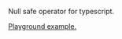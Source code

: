 Null safe operator for typescript.

[Playground example.](https://www.typescriptlang.org/play/index.html#src=function%20nullSafe%3CT%2C%20%0D%0A%09K0%20extends%20keyof%20T%2C%20%0D%0A%09K1%20extends%20keyof%20T%5BK0%5D%2C%0D%0A%09K2%20extends%20keyof%20T%5BK0%5D%5BK1%5D%2C%0D%0A%09K3%20extends%20keyof%20T%5BK0%5D%5BK1%5D%5BK2%5D%2C%0D%0A%09K4%20extends%20keyof%20T%5BK0%5D%5BK1%5D%5BK2%5D%5BK3%5D%2C%0D%0A%09K5%20extends%20keyof%20T%5BK0%5D%5BK1%5D%5BK2%5D%5BK3%5D%5BK4%5D%3E%0D%0A%09(obj%3A%20T%2C%20k0%3A%20K0%2C%20k1%3F%3A%20K1%2C%20k2%3F%3A%20K2%2C%20k3%3F%3A%20K3%2C%20k4%3F%3A%20K4%2C%20k5%3F%3A%20K5)%20%7B%0D%0A%09let%20result%3A%20any%20%3D%20obj%3B%0D%0A%0D%0A%09const%20keysCount%20%3D%20arguments.length%20-%201%3B%0D%0A%09for%20(var%20i%20%3D%201%3B%20i%20%3C%3D%20keysCount%3B%20i%2B%2B)%20%7B%0D%0A%09%09if%20(result%20%3D%3D%3D%20null%20%7C%7C%20result%20%3D%3D%3D%20undefined)%20return%20result%3B%0D%0A%09%09result%20%3D%20result%5Barguments%5Bi%5D%5D%3B%0D%0A%09%7D%0D%0A%0D%0A%09return%20result%3B%0D%0A%7D%0D%0A%0D%0A%0D%0Aclass%20A%20%7B%0D%0A%09b%3A%20B%3B%0D%0A%7D%0D%0A%0D%0Aclass%20B%20%7B%0D%0A%09c%3A%20C%3B%0D%0A%7D%0D%0A%0D%0Aclass%20C%20%7B%0D%0A%09d%3A%20any%3B%0D%0A%7D%0D%0A%0D%0Alet%20a%3A%20A%20%3D%20null%3B%20%0D%0Aconsole.log(nullSafe(a%2C%20'b'%2C%20'c'%2C%20'd'%2C%20'e'))%3B%0D%0A%0D%0Aa%20%3D%20new%20A()%3B%0D%0Aconsole.log(nullSafe(a%2C%20'b'%2C%20'c'%2C%20'd'%2C%20'e'))%3B%0D%0A%0D%0Aa.b%20%3D%20new%20B()%3B%0D%0Aconsole.log(nullSafe(a%2C%20'b'%2C%20'c'%2C%20'd'%2C%20'e'))%3B%0D%0A%0D%0Aa.b.c%20%3D%20new%20C()%3B%0D%0Aconsole.log(nullSafe(a%2C%20'b'%2C%20'c'%2C%20'd'%2C%20'e'))%3B%0D%0A%0D%0Aa.b.c.d%20%3D%20%7B%20e%3A%20'ee'%20%7D%3B%0D%0Aconsole.log(nullSafe(a%2C%20'b'%2C%20'c'%2C%20'd'%2C%20'e'))%3B%0D%0A%0D%0AnullSafe(a%2C%20'c')%3B%20%2F%2F%20compile%20error%0D%0AnullSafe(a%2C%20'b'%2C%20'c'%2C%20'd'%2C%20'e'%2C%20'f')%3B%20%2F%2F%20OK%20because%20of%20any)
